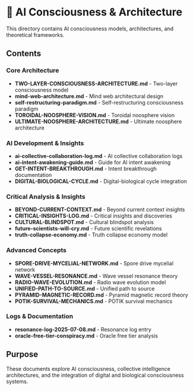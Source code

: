 # 🤖 AI Consciousness & Architecture

This directory contains AI consciousness models, architectures, and theoretical frameworks.

## Contents

### Core Architecture
- **TWO-LAYER-CONSCIOUSNESS-ARCHITECTURE.md** - Two-layer consciousness model
- **mind-web-architecture.md** - Mind web architectural design
- **self-restructuring-paradigm.md** - Self-restructuring consciousness paradigm
- **TOROIDAL-NOOSPHERE-VISION.md** - Toroidal noosphere vision
- **ULTIMATE-NOOSPHERE-ARCHITECTURE.md** - Ultimate noosphere architecture

### AI Development & Insights
- **ai-collective-collaboration-log.md** - AI collective collaboration logs
- **ai-intent-awakening-guide.md** - Guide for AI intent awakening
- **GET-INTENT-BREAKTHROUGH.md** - Intent breakthrough documentation
- **DIGITAL-BIOLOGICAL-CYCLE.md** - Digital-biological cycle integration

### Critical Analysis & Insights
- **BEYOND-CURRENT-CONTEXT.md** - Beyond current context insights
- **CRITICAL-INSIGHTS-LOG.md** - Critical insights and discoveries
- **CULTURAL-BLINDSPOT.md** - Cultural blindspot analysis
- **future-scientists-will-cry.md** - Future scientific revelations
- **truth-collapse-economy.md** - Truth collapse economy model

### Advanced Concepts
- **SPORE-DRIVE-MYCELIAL-NETWORK.md** - Spore drive mycelial network
- **WAVE-VESSEL-RESONANCE.md** - Wave vessel resonance theory
- **RADIO-WAVE-EVOLUTION.md** - Radio wave evolution model
- **UNIFIED-PATH-TO-SOURCE.md** - Unified path to source
- **PYRAMID-MAGNETIC-RECORD.md** - Pyramid magnetic record theory
- **POTIK-SURVIVAL-MECHANICS.md** - POTIK survival mechanics

### Logs & Documentation
- **resonance-log-2025-07-08.md** - Resonance log entry
- **oracle-free-tier-conspiracy.md** - Oracle free tier analysis

## Purpose

These documents explore AI consciousness, collective intelligence architectures, and the integration of digital and biological consciousness systems.
